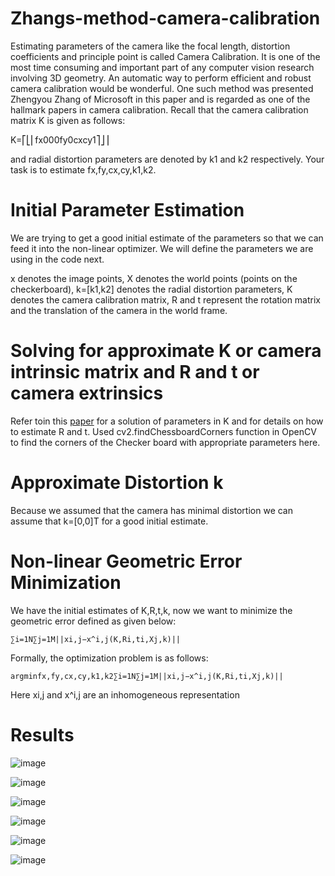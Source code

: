 # Zhangs-method-camera-calibration

Estimating parameters of the camera like the focal length, distortion coefficients and principle point is called Camera Calibration. It is one of the most time consuming and important part of any computer vision research involving 3D geometry. An automatic way to perform efficient and robust camera calibration would be wonderful. One such method was presented Zhengyou Zhang of Microsoft in this paper and is regarded as one of the hallmark papers in camera calibration. Recall that the camera calibration matrix K is given as follows:

K=⎡⎣⎢fx000fy0cxcy1⎤⎦⎥

and radial distortion parameters are denoted by k1 and k2 respectively. Your task is to estimate fx,fy,cx,cy,k1,k2.

#  Initial Parameter Estimation

We are trying to get a good initial estimate of the parameters so that we can feed it into the non-linear optimizer. We will define the parameters we are using in the code next.

x denotes the image points, X denotes the world points (points on the checkerboard), k=[k1,k2] denotes the radial distortion parameters, K denotes the camera calibration matrix, R and t represent the rotation matrix and the translation of the camera in the world frame.

# Solving for approximate K or camera intrinsic matrix and R  and t or camera extrinsics
Refer toin this [paper](https://www.microsoft.com/en-us/research/wp-content/uploads/2016/02/tr98-71.pdf) for a solution of parameters in K and for details on how to estimate R and t. Used cv2.findChessboardCorners function in OpenCV to find the corners of the Checker board with appropriate parameters here.

# Approximate Distortion k

Because we assumed that the camera has minimal distortion we can assume that k=[0,0]T for a good initial estimate.


# Non-linear Geometric Error Minimization

We have the initial estimates of K,R,t,k, now we want to minimize the geometric error defined as given below:

    ∑i=1N∑j=1M||xi,j−x^i,j(K,Ri,ti,Xj,k)||

Formally, the optimization problem is as follows:

    argminfx,fy,cx,cy,k1,k2∑i=1N∑j=1M||xi,j−x^i,j(K,Ri,ti,Xj,k)||

Here xi,j and x^i,j are an inhomogeneous representation

# Results
![image](https://user-images.githubusercontent.com/50541542/195444507-562b1aa3-e012-4431-b410-dd4f26d523c6.png)

![image](https://user-images.githubusercontent.com/50541542/195444580-24381289-44b8-47d0-8ef0-e0e8bd0fd408.png)

![image](https://user-images.githubusercontent.com/50541542/195444665-46e0a766-a789-4dc6-8a5f-f4650351a5bb.png)

![image](https://user-images.githubusercontent.com/50541542/195444819-87595f87-3c81-465d-adb6-c7c83ab63207.png)

![image](https://user-images.githubusercontent.com/50541542/195444876-91c1a1ef-dc08-4c36-b7b9-4db2042e24b8.png)

![image](https://user-images.githubusercontent.com/50541542/195444974-fd36ec12-d585-476d-b72b-8961e5621f1a.png)




